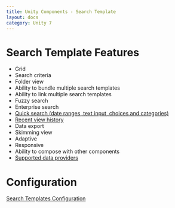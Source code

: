```yaml
---
title: Unity Components - Search Template
layout: docs
category: Unity 7
---
```

# Search Template Features

- Grid
- Search criteria 
- Folder view 
- Ability to bundle multiple search templates 
- Ability to link multiple search templates 
- Fuzzy search
- Enterprise search 
- [Quick search (date ranges, text input, choices and categories)](search-template/quick-search.md)
- [Recent view history](search-template/recent-view-history.md)
- Data export 
- Skimming view
- Adaptive
- Responsive
- Ability to compose with other components
- [Supported data providers](search-template/supported-data-providers.md)

# Configuration

[Search Templates Configuration](../configuration/search-templates.md)
